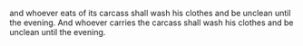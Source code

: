 and whoever eats of its carcass shall wash his clothes and be unclean until the evening. And whoever carries the carcass shall wash his clothes and be unclean until the evening.
